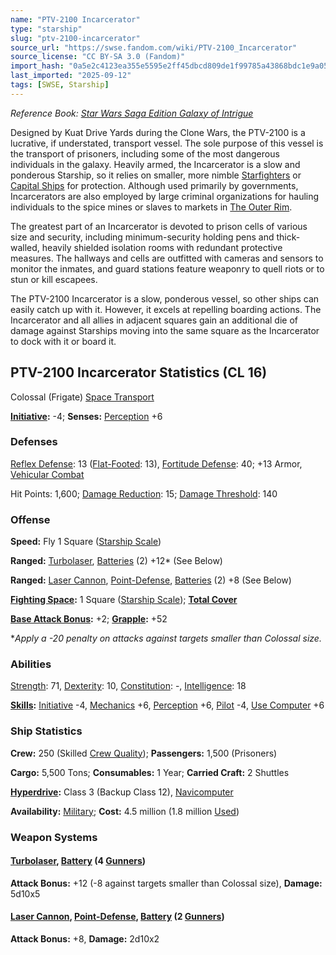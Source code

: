 ```yaml
---
name: "PTV-2100 Incarcerator"
type: "starship"
slug: "ptv-2100-incarcerator"
source_url: "https://swse.fandom.com/wiki/PTV-2100_Incarcerator"
source_license: "CC BY-SA 3.0 (Fandom)"
import_hash: "0a5e2c4123ea355e5595e2ff45dbcd809de1f99785a43868bdc1e9a054f30818"
last_imported: "2025-09-12"
tags: [SWSE, Starship]
---
```

*Reference Book: [Star Wars Saga Edition Galaxy of Intrigue](https://swse.fandom.com/wiki/Star_Wars_Saga_Edition_Galaxy_of_Intrigue)*

Designed by Kuat Drive Yards during the Clone Wars, the PTV-2100 is a lucrative, if understated, transport vessel. The sole purpose of this vessel is the transport of prisoners, including some of the most dangerous individuals in the galaxy. Heavily armed, the Incarcerator is a slow and ponderous Starship, so it relies on smaller, more nimble [Starfighters](https://swse.fandom.com/wiki/Starfighters) or [Capital Ships](https://swse.fandom.com/wiki/Capital_Ships) for protection. Although used primarily by governments, Incarcerators are also employed by large criminal organizations for hauling individuals to the spice mines or slaves to markets in [The Outer Rim](https://swse.fandom.com/wiki/The_Outer_Rim).

The greatest part of an Incarcerator is devoted to prison cells of various size and security, including minimum-security holding pens and thick-walled, heavily shielded isolation rooms with redundant protective measures. The hallways and cells are outfitted with cameras and sensors to monitor the inmates, and guard stations feature weaponry to quell riots or to stun or kill escapees.

The PTV-2100 Incarcerator is a slow, ponderous vessel, so other ships can easily catch up with it. However, it excels at repelling boarding actions. The Incarcerator and all allies in adjacent squares gain an additional die of damage against Starships moving into the same square as the Incarcerator to dock with it or board it.
## PTV-2100 Incarcerator Statistics (CL 16)
Colossal (Frigate) [Space Transport](https://swse.fandom.com/wiki/Space_Transport)

**[Initiative](https://swse.fandom.com/wiki/Initiative):** -4; **Senses:** [Perception](https://swse.fandom.com/wiki/Perception) +6
### Defenses
[Reflex Defense](https://swse.fandom.com/wiki/Reflex_Defense_(Vehicles)): 13 ([Flat-Footed](https://swse.fandom.com/wiki/Flat-Footed): 13), [Fortitude Defense](https://swse.fandom.com/wiki/Fortitude_Defense_(Vehicles)): 40; +13 Armor, [Vehicular Combat](https://swse.fandom.com/wiki/Vehicular_Combat)

Hit Points: 1,600; [Damage Reduction](https://swse.fandom.com/wiki/Damage_Reduction): 15; [Damage Threshold](https://swse.fandom.com/wiki/Damage_Threshold_(Vehicles)): 140
### Offense
**Speed:** Fly 1 Square ([Starship Scale](https://swse.fandom.com/wiki/Starship_Scale))

**Ranged:** [Turbolaser](https://swse.fandom.com/wiki/Turbolaser), [Batteries](https://swse.fandom.com/wiki/Batteries) (2) +12* (See Below)

**Ranged:** [Laser Cannon](https://swse.fandom.com/wiki/Laser_Cannon), [Point-Defense](https://swse.fandom.com/wiki/Point-Defense), [Batteries](https://swse.fandom.com/wiki/Batteries) (2) +8 (See Below)

**[Fighting Space](https://swse.fandom.com/wiki/Fighting_Space):** 1 Square ([Starship Scale](https://swse.fandom.com/wiki/Starship_Scale)); **[Total Cover](https://swse.fandom.com/wiki/Total_Cover)**

**[Base Attack Bonus](https://swse.fandom.com/wiki/Base_Attack_Bonus):** +2; **[Grapple](https://swse.fandom.com/wiki/Grapple):** +52

**Apply a -20 penalty on attacks against targets smaller than Colossal size.*
### Abilities
[Strength](https://swse.fandom.com/wiki/Strength): 71, [Dexterity](https://swse.fandom.com/wiki/Dexterity): 10, [Constitution](https://swse.fandom.com/wiki/Constitution): -, [Intelligence](https://swse.fandom.com/wiki/Intelligence): 18

**[Skills](https://swse.fandom.com/wiki/Skills):** [Initiative](https://swse.fandom.com/wiki/Initiative) -4, [Mechanics](https://swse.fandom.com/wiki/Mechanics) +6, [Perception](https://swse.fandom.com/wiki/Perception) +6, [Pilot](https://swse.fandom.com/wiki/Pilot) -4, [Use Computer](https://swse.fandom.com/wiki/Use_Computer) +6
### Ship Statistics
**Crew:** 250 (Skilled [Crew Quality](https://swse.fandom.com/wiki/Crew_Quality)); **Passengers:** 1,500 (Prisoners)

**Cargo:** 5,500 Tons; **Consumables:** 1 Year; **Carried Craft:** 2 Shuttles

**[Hyperdrive](https://swse.fandom.com/wiki/Hyperdrive):** Class 3 (Backup Class 12), [Navicomputer](https://swse.fandom.com/wiki/Navicomputer)

**Availability:** [Military](https://swse.fandom.com/wiki/Military); **Cost:** 4.5 million (1.8 million [Used](https://swse.fandom.com/wiki/Used))
### Weapon Systems
#### **[Turbolaser](https://swse.fandom.com/wiki/Turbolaser), [Battery](https://swse.fandom.com/wiki/Battery) (4 [Gunners](https://swse.fandom.com/wiki/Gunners))**
**Attack Bonus:** +12 (-8 against targets smaller than Colossal size), **Damage:** 5d10x5
#### **[Laser Cannon](https://swse.fandom.com/wiki/Laser_Cannon), [Point-Defense](https://swse.fandom.com/wiki/Point-Defense), [Battery](https://swse.fandom.com/wiki/Battery) (2 [Gunners](https://swse.fandom.com/wiki/Gunners))**
**Attack Bonus:** +8, **Damage:** 2d10x2